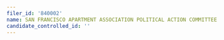 ```yaml
---
filer_id: '840002'
name: SAN FRANCISCO APARTMENT ASSOCIATION POLITICAL ACTION COMMITTEE
candidate_controlled_id: ''
---
```

